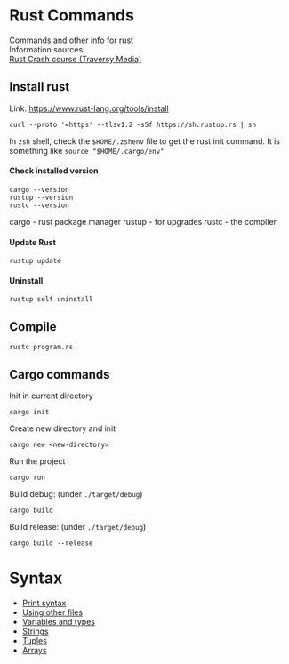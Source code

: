 # Rust Commands
Commands and other info for rust  
Information sources:  
[Rust Crash course (Traversy Media)](https://www.youtube.com/watch?v=zF34dRivLOw)  

## Install rust
Link: https://www.rust-lang.org/tools/install
```
curl --proto '=https' --tlsv1.2 -sSf https://sh.rustup.rs | sh
```
In `zsh` shell, check the `$HOME/.zshenv` file to get the rust init command. It is something like `source "$HOME/.cargo/env"`

#### Check installed version
```
cargo --version
rustup --version
rustc --version
```
cargo - rust package manager
rustup - for upgrades
rustc - the compiler

#### Update Rust
```
rustup update
```

#### Uninstall
```
rustup self uninstall
```

## Compile
```
rustc program.rs
```

## Cargo commands
Init in current directory
```
cargo init
```
Create new directory and init
```
cargo new <new-directory>
```
Run the project
```
cargo run
```
Build debug: (under `./target/debug`)
```
cargo build
```
Build release: (under `./target/debug`)
```
cargo build --release
```
# Syntax
- [Print syntax](print.md)  
- [Using other files](using-other-files.md)  
- [Variables and types](variables-and-types.md)  
- [Strings](strings.md)  
- [Tuples](tuples.md)  
- [Arrays](arrays.md)  
